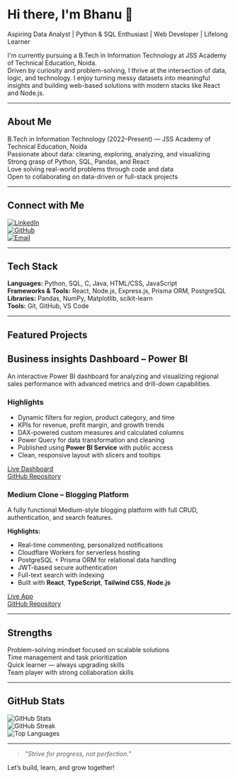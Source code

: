 # Hi there, I'm Bhanu 👋

  Aspiring Data Analyst | Python & SQL Enthusiast | Web Developer | Lifelong Learner

I'm currently pursuing a B.Tech in Information Technology at JSS Academy of Technical Education, Noida.  
Driven by curiosity and problem-solving, I thrive at the intersection of data, logic, and technology. I enjoy turning messy datasets into meaningful insights and building web-based solutions with modern stacks like React and Node.js.

---

##  About Me  
 B.Tech in Information Technology (2022–Present) — JSS Academy of Technical Education, Noida  
Passionate about data: cleaning, exploring, analyzing, and visualizing  
Strong grasp of Python, SQL, Pandas, and React  
Love solving real-world problems through code and data  
Open to collaborating on data-driven or full-stack projects  

---

##   Connect with Me  
[![LinkedIn](https://img.shields.io/badge/LinkedIn-%230077B5.svg?logo=linkedin&logoColor=white)](https://www.linkedin.com/in/bhanu-pratap-singh-1a9492147/)  
[![GitHub](https://img.shields.io/badge/GitHub-%2312100E.svg?logo=github&logoColor=white)](https://github.com/Bhanu29042005)  
[![Email](https://img.shields.io/badge/Gmail-D14836?logo=gmail&logoColor=white)](mailto:bhanu.tomtom@gmail.com)  

---

##   Tech Stack  
**Languages:** Python, SQL, C, Java, HTML/CSS, JavaScript  
**Frameworks & Tools:** React, Node.js, Express.js, Prisma ORM, PostgreSQL  
**Libraries:** Pandas, NumPy, Matplotlib, scikit-learn  
**Tools:** Git, GitHub, VS Code

---

##  Featured Projects

## Business insights Dashboard – Power BI

An interactive Power BI dashboard for analyzing and visualizing regional sales performance with advanced metrics and drill-down capabilities.

###  Highlights
- Dynamic filters for region, product category, and time
- KPIs for revenue, profit margin, and growth trends
- DAX-powered custom measures and calculated columns
- Power Query for data transformation and cleaning
- Published using **Power BI Service** with public access
- Clean, responsive layout with slicers and tooltips

 [Live Dashboard]((https://github.com/Bhanu29042005/Business-Sales-dashboard))  
 [GitHub Repository]((https://github.com/Bhanu29042005?tab=repositories))



###  Medium Clone – Blogging Platform  
A fully functional Medium-style blogging platform with full CRUD, authentication, and search features.

**Highlights:**  
- Real-time commenting, personalized notifications  
- Cloudflare Workers for serverless hosting  
- PostgreSQL + Prisma ORM for relational data handling  
- JWT-based secure authentication  
- Full-text search with indexing  
- Built with **React**, **TypeScript**, **Tailwind CSS**, **Node.js**

[Live App](https://blogging-website-ppz3.vercel.app/)  
 [GitHub Repository]((https://github.com/Bhanu29042005?tab=repositories))

---

##   Strengths  
 Problem-solving mindset focused on scalable solutions  
 Time management and task prioritization  
 Quick learner — always upgrading skills  
 Team player with strong collaboration skills

---

##   GitHub Stats  
![GitHub Stats](https://github-readme-stats.vercel.app/api?username=Bhanu29042005&theme=tokyonight&show_icons=true)  
![GitHub Streak](https://github-readme-streak-stats.herokuapp.com?user=Bhanu29042005&theme=tokyonight)  
![Top Languages](https://github-readme-stats.vercel.app/api/top-langs/?username=Bhanu29042005&theme=tokyonight&layout=compact)

---

> *"Strive for progress, not perfection."*

Let’s build, learn, and grow together! 
